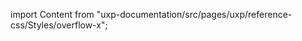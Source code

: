 
import Content from "uxp-documentation/src/pages/uxp/reference-css/Styles/overflow-x";

<Content query="product=photoshop"/>

